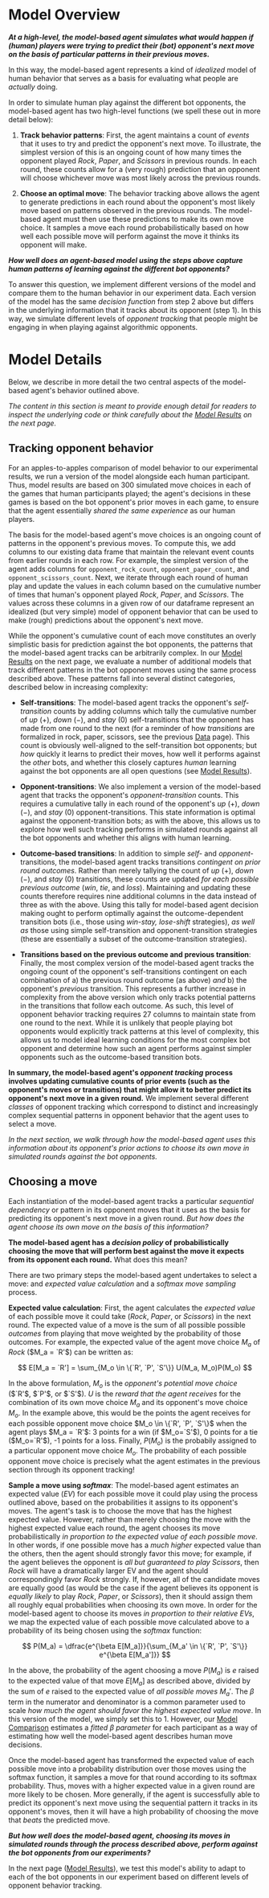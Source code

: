 # Model Overview

***At a high-level, the model-based agent simulates what would happen if (human) players were trying to predict their (bot) opponent's next move on the basis of particular patterns in their previous moves.***

In this way, the model-based agent represents a kind of *idealized* model of human behavior that serves as a basis for evaluating what people are *actually* doing.

In order to simulate human play against the different bot opponents, the model-based agent has two high-level functions (we spell these out in more detail below):

1. **Track behavior patterns**: First, the agent maintains a count of *events* that it uses to try and predict the opponent's next move. To illustrate, the simplest version of this is an ongoing count of how many times the opponent played *Rock*, *Paper*, and *Scissors* in previous rounds. In each round, these counts allow for a (very rough) prediction that an opponent will choose whichever move was most likely across the previous rounds.

2. **Choose an optimal move**: The behavior tracking above allows the agent to generate predictions in each round about the opponent's most likely move based on patterns observed in the previous rounds. The model-based agent must then use these predictions to make its own move choice. It samples a move each round probabilistically based on how well each possible move will perform against the move it thinks its opponent will make.

***How well does an agent-based model using the steps above capture human patterns of learning against the different bot opponents?***

To answer this question, we implement different versions of the model and compare them to the human behavior in our experiment data. Each version of the model has the same *decision function* from step 2 above but differs in the underlying information that it tracks about its opponent (step 1). In this way, we simulate different levels of *opponent tracking* that people might be engaging in when playing against algorithmic opponents.


# Model Details

Below, we describe in more detail the two central aspects of the model-based agent's behavior outlined above.

*The content in this section is meant to provide enough detail for readers to inspect the underlying code or think carefully about the [Model Results](ModelModle_results.md) on the next page.*


## Tracking opponent behavior

For an apples-to-apples comparison of model behavior to our experimental results, we run a version of the model alongside each human participant. Thus, model results are based on 300 simulated move choices in each of the games that human participants played; the agent's decisions in these games is based on the bot opponent's prior moves in each game, to ensure that the agent essentially *shared the same experience* as our human players.

The basis for the model-based agent's move choices is an ongoing count of patterns in the opponent's previous moves. To compute this, we add columns to our existing data frame that maintain the relevant event counts from earlier rounds in each row. For example, the simplest version of the agent adds columns for `opponent_rock_count`, `opponent_paper_count`, and `opponent_scissors_count`. Next, we iterate through each round of human play and update the values in each column based on the cumulative number of times that human's opponent played *Rock*, *Paper*, and *Scissors*. The values across these columns in a given row of our dataframe represent an idealized (but very simple) model of opponent behavior that can be used to make (rough) predictions about the opponent's next move.

While the opponent's cumulative count of each move constitutes an overly simplistic basis for prediction against the bot opponents, the patterns that the model-based agent tracks can be arbitrarily complex. In our [Model Results](ModelModel_results.md) on the next page, we evaluate a number of additional models that track different patterns in the bot opponent moves using the same process described above. These patterns fall into several distinct categories, described below in increasing complexity:

- **Self-transitions**: The model-based agent tracks the opponent's *self-transition* counts by adding columns which tally the cumulative number of *up* ($+$), *down* ($-$), and *stay* ($0$) self-transitions that the opponent has made from one round to the next (for a reminder of how *transitions* are formalized in rock, paper, scissors, see the previous [Data](Data.ipynb) page). This count is obviously well-aligned to the self-transition bot opponents; but *how* quickly it learns to predict their moves, how well it performs against the *other* bots, and whether this closely captures *human* learning against the bot opponents are all open questions (see [Model Results](ModelModel_results.md)).

- **Opponent-transitions**: We also implement a version of the model-based agent that tracks the opponent's *opponent-transition* counts. This requires a cumulative tally in each round of the opponent's *up* ($+$), *down* ($-$), and *stay* ($0$) opponent-transitions. This state information is optimal against the opponent-transition bots; as with the above, this allows us to explore how well such tracking performs in simulated rounds against all the bot opponents and whether this aligns with human learning.

- **Outcome-based transitions**: In addition to simple *self-* and *opponent-* transitions, the model-based agent tracks transitions *contingent on prior round outcomes*. Rather than merely tallying the count of *up* ($+$), *down* ($-$), and *stay* ($0$) transitions, these counts are updated *for each possible previous outcome* (*win*, *tie*, and *loss*). Maintaining and updating these counts therefore requires nine additional columns in the data instead of three as with the above. Using this tally for model-based agent decision making ought to perform optimally against the outcome-dependent transition bots (i.e., those using *win-stay, lose-shift* strategies), *as well as* those using simple self-transition and opponent-transition strategies (these are essentially a subset of the outcome-transition strategies).

- **Transitions based on the previous outcome and previous transition**: Finally, the most complex version of the model-based agent tracks the ongoing count of the opponent's self-transitions contingent on each combination of a) the previous round outcome (as above) *and* b) the opponent's *previous* transition. This represents a further increase in complexity from the above version which only tracks potential patterns in the transitions that follow each outcome. As such, this level of opponent behavior tracking requires 27 columns to maintain state from one round to the next. While it is unlikely that people playing bot opponents would explicitly track patterns at this level of complexity, this allows us to model ideal learning conditions for the most complex bot opponent and determine how such an agent performs against simpler opponents such as the outcome-based transition bots.


**In summary, the model-based agent's *opponent tracking* process involves updating cumulative counts of prior events (such as the opponent's moves or transitions) that might allow it to better predict its opponent's next move in a given round.** We implement several different *classes* of opponent tracking which correspond to distinct and increasingly complex sequential patterns in opponent behavior that the agent uses to select a move.

*In the next section, we walk through how the model-based agent uses this information about its opponent's prior actions to choose its own move in simulated rounds against the bot opponents.*


## Choosing a move

Each instantiation of the model-based agent tracks a particular *sequential dependency* or pattern in its opponent moves that it uses as the basis for predicting its opponent's next move in a given round. *But how does the agent choose its own move on the basis of this information?*

**The model-based agent has a *decision policy* of probabilistically choosing the move that will perform best against the move it expects from its opponent each round.** What does this mean?

There are two primary steps the model-based agent undertakes to select a move: and *expected value calculation* and a *softmax move sampling* process.

**Expected value calculation**: First, the agent calculates the *expected value* of each possible move it could take (*Rock*, *Paper*, or *Scissors*) in the next round. The expected value of a move is the sum of all possible possible *outcomes* from playing that move weighted by the probability of those outcomes. For example, the expected value of the agent move choice $M_a$ of *Rock* ($M_a = `R'$) can be written as:

$$
  E[M_a = `R'] = \sum_{M_o \in \{`R', `P', `S'\}} U(M_a, M_o)P(M_o)
$$

In the above formulation, $M_o$ is the *opponent's potential move choice* ($`R'$, $`P'$, or $`S'$). $U$ is the *reward that the agent receives* for the combination of its own move choice $M_a$ and its opponent's move choice $M_o$. In the example above, this would be the points the agent receives for each possible opponent move choice $M_o \in \{`R', `P', `S'\}$ when the agent plays $M_a = `R'$: 3 points for a win (if $M_o=`S'$), 0 points for a tie ($M_o=`R'$), -1 points for a loss. Finally, $P(M_o)$ is the probabily assigned to a particular opponent move choice $M_o$. The probability of each possible opponent move choice is precisely what the agent estimates in the previous section through its opponent tracking!

**Sample a move using *softmax***: The model-based agent estimates an expected value (*EV*) for each possible move it could play using the process outlined above, based on the probabilities it assigns to its opponent's moves. The agent's task is to choose the move that has the highest expected value. However, rather than merely choosing the move with the highest expected value each round, the agent chooses its move probabilistically *in proportion to the expected value of each possible move*. In other words, if one possible move has a *much higher* expected value than the others, then the agent should strongly favor this move; for example, if the agent believes the opponent is *all but guaranteed to play Scissors*, then *Rock* will have a dramatically larger EV and the agent should correspondingly favor *Rock* strongly. If, however, all of the candidate moves are equally good (as would be the case if the agent believes its opponent is *equally likely* to play *Rock*, *Paper*, or *Scissors*), then it should assign them all roughly equal probabilities when choosing its own move. In order for the model-based agent to choose its moves *in proportion to their relative EVs*, we map the expected value of each possible move calculated above to a probability of its being chosen using the *softmax* function:

$$
  P(M_a) = \dfrac{e^{\beta E[M_a]}}{\sum_{M_a' \in \{`R', `P', `S'\}} e^{\beta E[M_a']}}
$$

In the above, the probability of the agent choosing a move $P(M_a)$ is $e$ raised to the expected value of that move $E[M_a]$ as described above, divided by the sum of $e$ raised to the expected value of *all possible moves* $M_a'$. The $\beta$ term in the numerator and denominator is a common parameter used to scale *how much the agent should favor the highest expected value move*. In this version of the model, we simply set this to 1. However, our [Model Comparison](ModelComparison.md) estimates a *fitted $\beta$ parameter* for each participant as a way of estimating how well the model-based agent describes human move decisions.

Once the model-based agent has transformed the expected value of each possible move into a probability distribution over those moves using the softmax function, it samples a move for that round according to its softmax probability. Thus, moves with a higher expected value in a given round are more likely to be chosen. More generally, if the agent is successfully able to predict its opponent's next move using the sequential pattern it tracks in its opponent's moves, then it will have a high probability of choosing the move that *beats* the predicted move.

***But how well does the model-based agent, choosing its moves in simulated rounds through the process described above, perform against the bot opponents from our experiments?***

In the next page ([Model Results](ModelModel_results.md)), we test this model's ability to adapt to each of the bot opponents in our experiment based on different levels of opponent behavior tracking.
